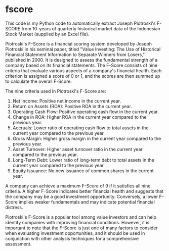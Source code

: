 # fscore

This code is my Python code to automatically extract Joseph Piotroski's F-SCORE from 10-years of quarterly historical market data of the Indonesian Stock Market (supplied by an Excel file). 

Piotroski's F-Score is a financial scoring system developed by Joseph Piotroski in his seminal paper, titled "Value Investing: The Use of Historical Financial Statement Information to Separate Winners from Losers," published in 2000. It is designed to assess the fundamental strength of a company based on its financial statements. The F-Score consists of nine criteria that evaluate various aspects of a company's financial health. Each criterion is assigned a score of 0 or 1, and the scores are then summed up to calculate the overall F-Score.

The nine criteria used in Piotroski's F-Score are:

1. Net Income: Positive net income in the current year.
2. Return on Assets (ROA): Positive ROA in the current year.
3. Operating Cash Flow: Positive operating cash flow in the current year.
4. Change in ROA: Higher ROA in the current year compared to the previous year.
5. Accruals: Lower ratio of operating cash flow to total assets in the current year compared to the previous year.
6. Gross Margin: Higher gross margin in the current year compared to the previous year.
7. Asset Turnover: Higher asset turnover ratio in the current year compared to the previous year.
8. Long-Term Debt: Lower ratio of long-term debt to total assets in the current year compared to the previous year.
9. Equity Issuance: No new issuance of common shares in the current year.

A company can achieve a maximum F-Score of 9 if it satisfies all nine criteria. A higher F-Score indicates better financial health and suggests that the company may be a good investment opportunity. Conversely, a lower F-Score implies weaker fundamentals and may indicate potential financial distress.

Piotroski's F-Score is a popular tool among value investors and can help identify companies with improving financial conditions. However, it is important to note that the F-Score is just one of many factors to consider when evaluating investment opportunities, and it should be used in conjunction with other analysis techniques for a comprehensive assessment.
